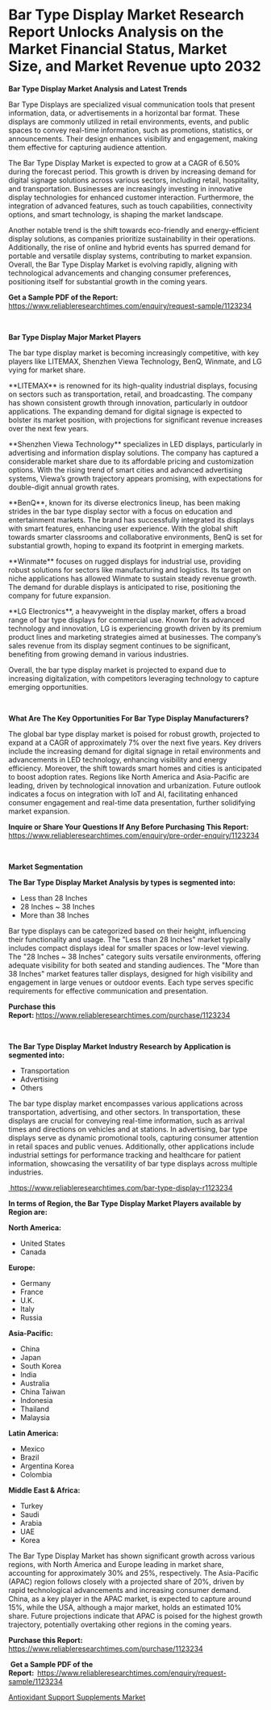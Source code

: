 <p><h1>Bar Type Display Market Research Report Unlocks Analysis on the Market Financial Status, Market Size, and Market Revenue upto 2032</h1></p><p><strong>Bar Type Display Market Analysis and Latest Trends</strong></p>
<p><p>Bar Type Displays are specialized visual communication tools that present information, data, or advertisements in a horizontal bar format. These displays are commonly utilized in retail environments, events, and public spaces to convey real-time information, such as promotions, statistics, or announcements. Their design enhances visibility and engagement, making them effective for capturing audience attention.</p><p>The Bar Type Display Market is expected to grow at a CAGR of 6.50% during the forecast period. This growth is driven by increasing demand for digital signage solutions across various sectors, including retail, hospitality, and transportation. Businesses are increasingly investing in innovative display technologies for enhanced customer interaction. Furthermore, the integration of advanced features, such as touch capabilities, connectivity options, and smart technology, is shaping the market landscape.</p><p>Another notable trend is the shift towards eco-friendly and energy-efficient display solutions, as companies prioritize sustainability in their operations. Additionally, the rise of online and hybrid events has spurred demand for portable and versatile display systems, contributing to market expansion. Overall, the Bar Type Display Market is evolving rapidly, aligning with technological advancements and changing consumer preferences, positioning itself for substantial growth in the coming years.</p></p>
<p><strong>Get a Sample PDF of the Report:&nbsp;</strong> <a href="https://www.reliableresearchtimes.com/enquiry/request-sample/1123234?utm_campaign=3085&utm_medium=2&utm_source=Github&utm_content=ia&utm_term=06042025&utm_id=bar-type-display">https://www.reliableresearchtimes.com/enquiry/request-sample/1123234</a></p>
<p>&nbsp;</p>
<p><strong>Bar Type Display Major Market Players</strong></p>
<p><p>The bar type display market is becoming increasingly competitive, with key players like LITEMAX, Shenzhen Viewa Technology, BenQ, Winmate, and LG vying for market share.</p><p>**LITEMAX** is renowned for its high-quality industrial displays, focusing on sectors such as transportation, retail, and broadcasting. The company has shown consistent growth through innovation, particularly in outdoor applications. The expanding demand for digital signage is expected to bolster its market position, with projections for significant revenue increases over the next few years.</p><p>**Shenzhen Viewa Technology** specializes in LED displays, particularly in advertising and information display solutions. The company has captured a considerable market share due to its affordable pricing and customization options. With the rising trend of smart cities and advanced advertising systems, Viewa’s growth trajectory appears promising, with expectations for double-digit annual growth rates.</p><p>**BenQ**, known for its diverse electronics lineup, has been making strides in the bar type display sector with a focus on education and entertainment markets. The brand has successfully integrated its displays with smart features, enhancing user experience. With the global shift towards smarter classrooms and collaborative environments, BenQ is set for substantial growth, hoping to expand its footprint in emerging markets.</p><p>**Winmate** focuses on rugged displays for industrial use, providing robust solutions for sectors like manufacturing and logistics. Its target on niche applications has allowed Winmate to sustain steady revenue growth. The demand for durable displays is anticipated to rise, positioning the company for future expansion.</p><p>**LG Electronics**, a heavyweight in the display market, offers a broad range of bar type displays for commercial use. Known for its advanced technology and innovation, LG is experiencing growth driven by its premium product lines and marketing strategies aimed at businesses. The company’s sales revenue from its display segment continues to be significant, benefiting from growing demand in various industries.</p><p>Overall, the bar type display market is projected to expand due to increasing digitalization, with competitors leveraging technology to capture emerging opportunities.</p></p>
<p>&nbsp;</p>
<p><strong>What Are The Key Opportunities For Bar Type Display Manufacturers?</strong></p>
<p><p>The global bar type display market is poised for robust growth, projected to expand at a CAGR of approximately 7% over the next five years. Key drivers include the increasing demand for digital signage in retail environments and advancements in LED technology, enhancing visibility and energy efficiency. Moreover, the shift towards smart homes and cities is anticipated to boost adoption rates. Regions like North America and Asia-Pacific are leading, driven by technological innovation and urbanization. Future outlook indicates a focus on integration with IoT and AI, facilitating enhanced consumer engagement and real-time data presentation, further solidifying market expansion.</p></p>
<p><strong>Inquire or Share Your Questions If Any Before Purchasing This Report:</strong> <a href="https://www.reliableresearchtimes.com/enquiry/pre-order-enquiry/1123234?utm_campaign=3085&utm_medium=2&utm_source=Github&utm_content=ia&utm_term=06042025&utm_id=bar-type-display">https://www.reliableresearchtimes.com/enquiry/pre-order-enquiry/1123234</a></p>
<p>&nbsp;</p>
<p><strong>Market Segmentation</strong></p>
<p><strong>The Bar Type Display Market Analysis by types is segmented into:</strong></p>
<p><ul><li>Less than 28 Inches</li><li>28 Inches ~ 38 Inches</li><li>More than 38 Inches</li></ul></p>
<p><p>Bar type displays can be categorized based on their height, influencing their functionality and usage. The "Less than 28 Inches" market typically includes compact displays ideal for smaller spaces or low-level viewing. The "28 Inches ~ 38 Inches" category suits versatile environments, offering adequate visibility for both seated and standing audiences. The "More than 38 Inches" market features taller displays, designed for high visibility and engagement in large venues or outdoor events. Each type serves specific requirements for effective communication and presentation.</p></p>
<p><strong>Purchase this Report:&nbsp;</strong><a href="https://www.reliableresearchtimes.com/purchase/1123234?utm_campaign=3085&utm_medium=2&utm_source=Github&utm_content=ia&utm_term=06042025&utm_id=bar-type-display">https://www.reliableresearchtimes.com/purchase/1123234</a></p>
<p>&nbsp;</p>
<p><strong>The Bar Type Display Market Industry Research by Application is segmented into:</strong></p>
<p><ul><li>Transportation</li><li>Advertising</li><li>Others</li></ul></p>
<p><p>The bar type display market encompasses various applications across transportation, advertising, and other sectors. In transportation, these displays are crucial for conveying real-time information, such as arrival times and directions on vehicles and at stations. In advertising, bar type displays serve as dynamic promotional tools, capturing consumer attention in retail spaces and public venues. Additionally, other applications include industrial settings for performance tracking and healthcare for patient information, showcasing the versatility of bar type displays across multiple industries.</p></p>
<p><a href="https://www.reliableresearchtimes.com/bar-type-display-r1123234?utm_campaign=3085&utm_medium=2&utm_source=Github&utm_content=ia&utm_term=06042025&utm_id=bar-type-display">&nbsp;https://www.reliableresearchtimes.com/bar-type-display-r1123234</a></p>
<p><strong>In terms of Region, the Bar Type Display Market Players available by Region are:</strong></p>
<p>
    <p> <strong> North America: </strong>
        <ul>
            <li>United States</li>
            <li>Canada</li>
        </ul>
        </p> 
    <p> <strong> Europe: </strong>
        <ul>
            <li>Germany</li>
            <li>France</li>
            <li>U.K.</li>
            <li>Italy</li>
            <li>Russia</li>
        </ul>
        </p> 
    <p> <strong> Asia-Pacific: </strong>
        <ul>
            <li>China</li>
            <li>Japan</li>
            <li>South Korea</li>
            <li>India</li>
            <li>Australia</li>
            <li>China Taiwan</li>
            <li>Indonesia</li>
            <li>Thailand</li>
            <li>Malaysia</li>
        </ul>
        </p> 
    <p> <strong> Latin America: </strong>
        <ul>
            <li>Mexico</li>
            <li>Brazil</li>
            <li>Argentina Korea</li>
            <li>Colombia</li>
        </ul>
        </p> 
    <p> <strong> Middle East & Africa: </strong>
        <ul>
            <li>Turkey</li>
            <li>Saudi</li>
            <li>Arabia</li>
            <li>UAE</li>
            <li>Korea</li>
        </ul>
    </p>
    </p>
<p><p>The Bar Type Display Market has shown significant growth across various regions, with North America and Europe leading in market share, accounting for approximately 30% and 25%, respectively. The Asia-Pacific (APAC) region follows closely with a projected share of 20%, driven by rapid technological advancements and increasing consumer demand. China, as a key player in the APAC market, is expected to capture around 15%, while the USA, although a major market, holds an estimated 10% share. Future projections indicate that APAC is poised for the highest growth trajectory, potentially overtaking other regions in the coming years.</p></p>
<p><strong>Purchase this Report: </strong><a href="https://www.reliableresearchtimes.com/purchase/1123234?utm_campaign=3085&utm_medium=2&utm_source=Github&utm_content=ia&utm_term=06042025&utm_id=bar-type-display">https://www.reliableresearchtimes.com/purchase/1123234</a></p>
<p>&nbsp;<strong>Get a Sample PDF of the Report:&nbsp;&nbsp;</strong><a href="https://www.reliableresearchtimes.com/enquiry/request-sample/1123234?utm_campaign=3085&utm_medium=2&utm_source=Github&utm_content=ia&utm_term=06042025&utm_id=bar-type-display">https://www.reliableresearchtimes.com/enquiry/request-sample/1123234</a></p>
<p><strong></strong></p>
<p><p><a href="https://github.com/xalatieusope/Market-Research-Report-List-1/blob/main/antioxidant-support-supplements-market.md?utm_campaign=3085&utm_medium=2&utm_source=Github&utm_content=ia&utm_term=06042025&utm_id=bar-type-display">Antioxidant Support Supplements Market</a></p></p>